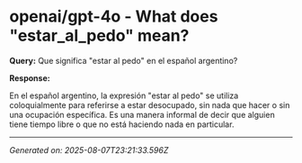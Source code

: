 # openai/gpt-4o - What does "estar_al_pedo" mean?

**Query:** Que significa "estar al pedo" en el español argentino?



**Response:**

En el español argentino, la expresión "estar al pedo" se utiliza coloquialmente para referirse a estar desocupado, sin nada que hacer o sin una ocupación específica. Es una manera informal de decir que alguien tiene tiempo libre o que no está haciendo nada en particular.

---
*Generated on: 2025-08-07T23:21:33.596Z*
